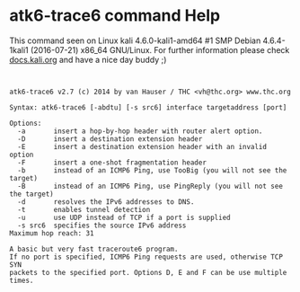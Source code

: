 # atk6-trace6 command Help

 This command seen on Linux kali 4.6.0-kali1-amd64 #1 SMP Debian 4.6.4-1kali1 (2016-07-21) x86_64 GNU/Linux. For further information please check [docs.kali.org](docs.kali.org) and have a nice day buddy ;) 

~~~


atk6-trace6 v2.7 (c) 2014 by van Hauser / THC <vh@thc.org> www.thc.org

Syntax: atk6-trace6 [-abdtu] [-s src6] interface targetaddress [port]

Options:
  -a       insert a hop-by-hop header with router alert option.
  -D       insert a destination extension header
  -E       insert a destination extension header with an invalid option
  -F       insert a one-shot fragmentation header
  -b       instead of an ICMP6 Ping, use TooBig (you will not see the target)
  -B       instead of an ICMP6 Ping, use PingReply (you will not see the target)
  -d       resolves the IPv6 addresses to DNS.
  -t       enables tunnel detection
  -u       use UDP instead of TCP if a port is supplied
  -s src6  specifies the source IPv6 address
Maximum hop reach: 31

A basic but very fast traceroute6 program.
If no port is specified, ICMP6 Ping requests are used, otherwise TCP SYN
packets to the specified port. Options D, E and F can be use multiple times.

~~~
